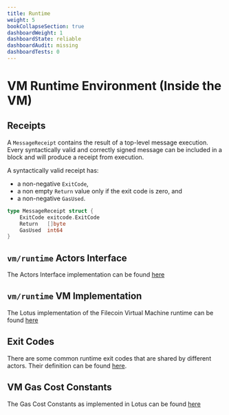 ```yaml
---
title: Runtime
weight: 5
bookCollapseSection: true
dashboardWeight: 1
dashboardState: reliable
dashboardAudit: missing
dashboardTests: 0
---
```


# VM Runtime Environment (Inside the VM)

## Receipts

A `MessageReceipt` contains the result of a top-level message execution. Every syntactically valid and correctly signed message can be included in a block and will produce a receipt from execution. 

A syntactically valid receipt has:

- a non-negative `ExitCode`,
- a non empty `Return` value only if the exit code is zero, and
- a non-negative `GasUsed`.

```go
type MessageReceipt struct {
	ExitCode exitcode.ExitCode
	Return   []byte
	GasUsed  int64
}
```

## `vm/runtime` Actors Interface

The Actors Interface implementation can be found [here](https://github.com/filecoin-project/specs-actors/blob/master/actors/runtime/runtime.go)

## `vm/runtime` VM Implementation

The Lotus implementation of the Filecoin Virtual Machine runtime can be found [here](https://github.com/filecoin-project/lotus/blob/master/chain/vm/runtime.go)

## Exit Codes

There are some common runtime exit codes that are shared by different actors. Their definition can be found [here](https://github.com/filecoin-project/go-state-types/blob/master/exitcode/common.go).

## VM Gas Cost Constants

The Gas Cost Constants as implemented in Lotus can be found [here](https://github.com/filecoin-project/lotus/blob/master/chain/vm/gas.go)